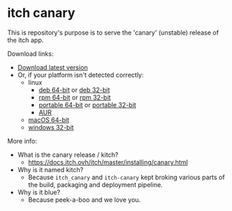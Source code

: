 # itch canary

This is repository's purpose is to serve the 'canary' (unstable) release
of the itch app.

Download links:

  * [Download latest version](http://nuts-canary.itch.ovh/download)
  * Or, if your platform isn't detected correctly:
    * linux
      * [deb 64-bit](http://nuts-canary.itch.ovh/download/deb_64) or [deb 32-bit](http://nuts-canary.itch.ovh/download/deb_32)
      * [rpm 64-bit](http://nuts-canary.itch.ovh/download/rpm_64) or [rpm 32-bit](http://nuts-canary.itch.ovh/download/rpm_32)
      * [portable 64-bit](http://nuts-canary.itch.ovh/download/linux_64) or [portable 32-bit](http://nuts-canary.itch.ovh/download/linux_32)
      * [AUR](https://aur.archlinux.org/packages/kitch/)
    * [macOS 64-bit](http://nuts-canary.itch.ovh/download/mac)
    * [windows 32-bit](http://nuts-canary.itch.ovh/download/windows)

More info:

  * What is the canary release / kitch?
    * <https://docs.itch.ovh/itch/master/installing/canary.html>
  * Why is it named kitch?
    * Because `itch_canary` and `itch-canary` kept broking various parts of the build, packaging and deployment pipeline.
  * Why is it blue?
    * Because peek-a-boo and we love you.

